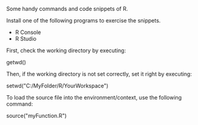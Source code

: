 Some handy commands and code snippets of R.

Install one of the following programs to exercise the snippets.
  - R Console
  - R Studio

First, check the working directory by executing:

getwd()

Then, if the working directory is not set correctly, set it right by executing:

setwd("C:/MyFolder/R/YourWorkspace")

To load the source file into the environment/context, use the following command:

source("myFunction.R")


